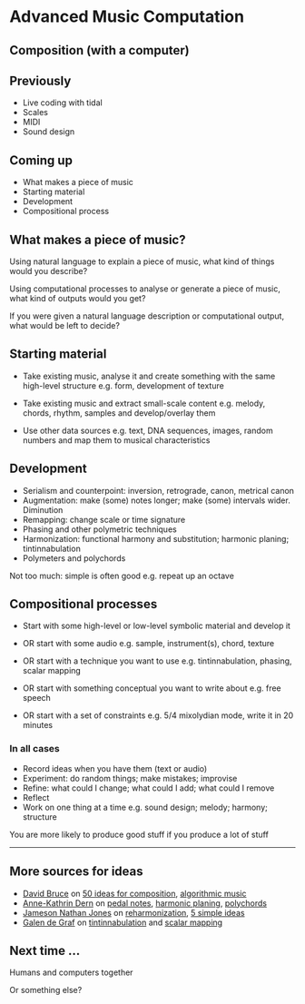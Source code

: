 # Advanced Music Computation

## Composition (with a computer)


## Previously

- Live coding with tidal
- Scales
- MIDI
- Sound design


## Coming up

- What makes a piece of music
- Starting material
- Development
- Compositional process


## What makes a piece of music?

Using natural language to explain a piece of music, what kind of things would you describe?


Using computational processes to analyse or generate a piece of music, what kind of outputs would you get?


If you were given a natural language description or computational output, what would be left to decide?


## Starting material

- Take existing music, analyse it and create something with the same high-level structure e.g. form, development of texture

- Take existing music and extract small-scale content e.g. melody, chords, rhythm, samples and develop/overlay them

- Use other data sources e.g. text, DNA sequences, images, random numbers and map them to musical characteristics


## Development

- Serialism and counterpoint: inversion, retrograde, canon, metrical canon
- Augmentation: make (some) notes longer; make (some) intervals wider. Diminution
- Remapping: change scale or time signature
- Phasing and other polymetric techniques
- Harmonization: functional harmony and substitution; harmonic planing; tintinnabulation
- Polymeters and polychords

Not too much: simple is often good e.g. repeat up an octave


## Compositional processes

- Start with some high-level or low-level symbolic material and develop it

- OR start with some audio e.g. sample, instrument(s), chord, texture

- OR start with a technique you want to use e.g. tintinnabulation, phasing, scalar mapping


- OR start with something conceptual you want to write about e.g. free speech

- OR start with a set of constraints e.g. 5/4 mixolydian mode, write it in 20 minutes


### In all cases

- Record ideas when you have them (text or audio)
- Experiment: do random things; make mistakes; improvise
- Refine: what could I change; what could I add; what could I remove
- Reflect
- Work on one thing at a time e.g. sound design; melody; harmony; structure

You are more likely to produce good stuff if you produce a lot of stuff

  ---

## More sources for ideas

- [David Bruce](https://www.youtube.com/@DBruce) on [50 ideas for composition](https://youtu.be/NdSHTY-GXLk?si=JnPn76OM9ryi1gQJ), [algorithmic music](https://youtu.be/X0-zuS_62wc?si=oGbqBhVloMcI5maO)
- [Anne-Kathrin Dern](https://www.youtube.com/channel/UCBqvaJfJ8nfP58vyzLMDSaA) on [pedal notes](https://youtu.be/3FUzkzgcrio?si=mCB6z7j7oy6QOGu5), [harmonic planing](https://youtu.be/tDPLt9u7gQ8?si=5bFnL96-7TGL15VW), [polychords](https://youtu.be/QLCxUgo-6bk?si=x0lmDh3iqgTNjkvh)
- [Jameson Nathan Jones](https://www.youtube.com/@JamesonNathanJones) on [reharmonization](https://www.youtube.com/watch?v=NPoBzi_ZZvI), [5 simple ideas](https://youtu.be/Zd_sbC5bnCA?si=eI7PlclTZFY2oksV)
- [Galen de Graf](https://www.youtube.com/@GalenDeGraf) on [tintinnabulation](https://youtu.be/3u903Z0_Zzc?si=4vi7quT6vLsCeHWi) and [scalar mapping](https://youtu.be/Ve-ASqMnT6U?si=FE1OIEGk9IjS8ccv)


## Next time ...

Humans and computers together

Or something else?
